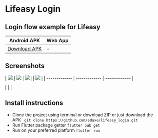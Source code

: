 # Lifeasy Login

## Login flow example for Lifeasy 

Android APK | Web App
------------- | ------------- 
[Download APK](https://github.com/edaxe/lifeasy_login/releases/tag/APK) | -

## Screenshots

| ![](https://github.com/edaxe/lifeasy_login/blob/main/release/1.png)  | ![](https://github.com/edaxe/lifeasy_login/blob/main/release/2.png) | ![](https://github.com/edaxe/lifeasy_login/blob/main/release/3.png) || ![](https://github.com/edaxe/lifeasy_login/blob/main/release/4.jpeg)  | 
| ------------- | ------------- | ------------- |

|  |  |


## Install instructions

- Clone the project using terminal or download ZIP or just download the APK
``` git clone https://github.com/edaxe/lifeasy_login.git```
- Run Flutter package getter
``` flutter pub get ```
- Run on your preferred platform
``` flutter run ``` 
